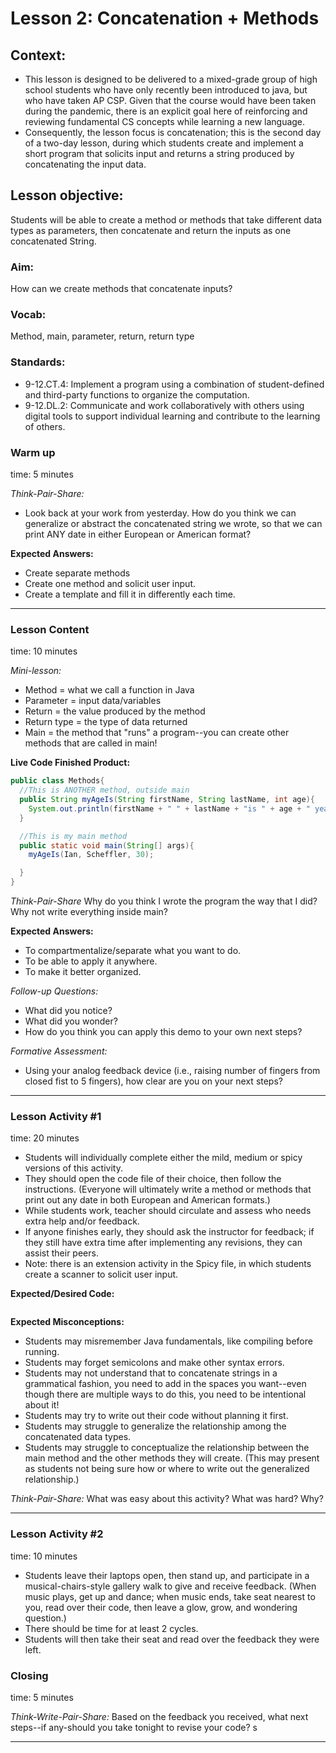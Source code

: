 # Lesson 2: Concatenation + Methods

## Context:
- This lesson is designed to be delivered to a mixed-grade group of high school students who have only recently been introduced to java, but who have taken AP CSP. Given that the course would have been taken during the pandemic, there is an explicit goal here of reinforcing and reviewing fundamental CS concepts while learning a new language.  
- Consequently, the lesson focus is concatenation; this is the second day of a two-day lesson, during which students create and implement a short program that solicits input and returns a string produced by concatenating the input data.

## Lesson objective:
Students will be able to create a method or methods that take different data types as parameters, then concatenate and return the inputs as one concatenated String.  

### Aim:
How can we create methods that concatenate inputs?

### Vocab:
Method, main, parameter, return, return type

### Standards:
- 9-12.CT.4: Implement a program using a combination of student-defined and third-party functions to organize the computation.
- 9-12.DL.2: Communicate and work collaboratively with others using digital tools to support individual learning and contribute to the learning of others.

### Warm up
time: 5 minutes

*Think-Pair-Share:*
- Look back at your work from yesterday. How do you think we can generalize or abstract the concatenated string we wrote, so that we can print ANY date in either European or American format?

**Expected Answers:**
- Create separate methods
- Create one method and solicit user input.
- Create a template and fill it in differently each time.

---

### Lesson Content
time: 10 minutes

*Mini-lesson:*
- Method = what we call a function in Java
- Parameter = input data/variables
- Return = the value produced by the method
- Return type = the type of data returned
- Main = the method that "runs" a program--you can create other methods that are called in main!

**Live Code Finished Product:**

```Java
public class Methods{
  //This is ANOTHER method, outside main
  public String myAgeIs(String firstName, String lastName, int age){
    System.out.println(firstName + " " + lastName + "is " + age + " years old.");
  }

  //This is my main method
  public static void main(String[] args){
    myAgeIs(Ian, Scheffler, 30);

  }
}
```
*Think-Pair-Share* Why do you think I wrote the program the way that I did? Why not write everything inside main?

**Expected Answers:**
- To compartmentalize/separate what you want to do.
- To be able to apply it anywhere.
- To make it better organized.

*Follow-up Questions:*
- What did you notice?
- What did you wonder?
- How do you think you can apply this demo to your own next steps?

*Formative Assessment:*
- Using your analog feedback device (i.e., raising number of fingers from closed fist to 5 fingers), how clear are you on your next steps?
---

### Lesson Activity #1
time: 20 minutes

- Students will individually complete either the mild, medium or spicy versions of this activity.
- They should open the code file of their choice, then follow the instructions. (Everyone will ultimately write a method or methods that print out any date in both European and American formats.)
- While students work, teacher should circulate and assess who needs extra help and/or feedback.
- If anyone finishes early, they should ask the instructor for feedback; if they still have extra time after implementing any revisions, they can assist their peers.
- Note: there is an extension activity in the Spicy file, in which students create a scanner to solicit user input.

**Expected/Desired Code:**
```java

```

**Expected Misconceptions:**
- Students may misremember Java fundamentals, like compiling before running.
- Students may forget semicolons and make other syntax errors.
- Students may not understand that to concatenate strings in a grammatical fashion, you need to add in the spaces you want--even though there are multiple ways to do this, you need to be intentional about it!
- Students may try to write out their code without planning it first.
- Students may struggle to generalize the relationship among the concatenated data types.
- Students may struggle to conceptualize the relationship between the main method and the other methods they will create. (This may present as students not being sure how or where to write out the generalized relationship.)

*Think-Pair-Share:*
What was easy about this activity? What was hard? Why?

---

### Lesson Activity #2
time: 10 minutes

- Students leave their laptops open, then stand up, and participate in a musical-chairs-style gallery walk to give and receive feedback. (When music plays, get up and dance; when music ends, take seat nearest to you, read over their code, then leave a glow, grow, and wondering question.)
- There should be time for at least 2 cycles.
- Students will then take their seat and read over the feedback they were left.

### Closing
time: 5 minutes

*Think-Write-Pair-Share:*
Based on the feedback you received, what next steps--if any-should you take tonight to revise your code? s

---
